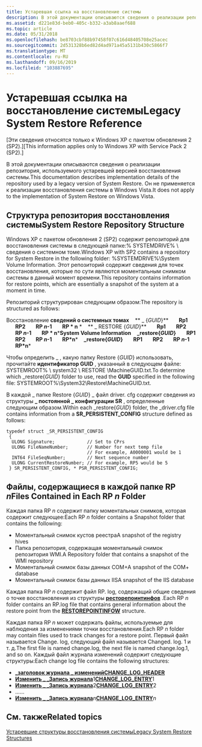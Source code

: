 ```yaml
---
title: Устаревшая ссылка на восстановление системы
description: В этой документации описываются сведения о реализации репозитория, используемого устаревшей версией восстановления системы. Он не применяется к реализации восстановления системы в Windows Vista.
ms.assetid: d221e83d-beb0-405c-b332-a3ab8aaef688
ms.topic: article
ms.date: 05/31/2018
ms.openlocfilehash: be8703cbf88b97458f07c616d48405708e25acec
ms.sourcegitcommit: 2d531328b6ed82d4ad971a45a5131b430c5866f7
ms.translationtype: MT
ms.contentlocale: ru-RU
ms.lasthandoff: 09/16/2019
ms.locfileid: "103887695"
---
```

# <a name="legacy-system-restore-reference"></a><span data-ttu-id="fd92f-104">Устаревшая ссылка на восстановление системы</span><span class="sxs-lookup"><span data-stu-id="fd92f-104">Legacy System Restore Reference</span></span>

<span data-ttu-id="fd92f-105">\[Эти сведения относятся только к Windows XP с пакетом обновления 2 (SP2).\]</span><span class="sxs-lookup"><span data-stu-id="fd92f-105">\[This information applies only to Windows XP with Service Pack 2 (SP2).\]</span></span>

<span data-ttu-id="fd92f-106">В этой документации описываются сведения о реализации репозитория, используемого устаревшей версией восстановления системы.</span><span class="sxs-lookup"><span data-stu-id="fd92f-106">This documentation describes implementation details of the repository used by a legacy version of System Restore.</span></span> <span data-ttu-id="fd92f-107">Он не применяется к реализации восстановления системы в Windows Vista.</span><span class="sxs-lookup"><span data-stu-id="fd92f-107">It does not apply to the implementation of System Restore on Windows Vista.</span></span>

## <a name="system-restore-repository-structure"></a><span data-ttu-id="fd92f-108">Структура репозитория восстановления системы</span><span class="sxs-lookup"><span data-stu-id="fd92f-108">System Restore Repository Structure</span></span>

<span data-ttu-id="fd92f-109">Windows XP с пакетом обновления 2 (SP2) содержит репозиторий для восстановления системы в следующей папке:% SYSTEMDRIVE% \\ сведения о системном томе.</span><span class="sxs-lookup"><span data-stu-id="fd92f-109">Windows XP with SP2 contains a repository for System Restore in the following folder: %SYSTEMDRIVE%\\System Volume Information.</span></span> <span data-ttu-id="fd92f-110">Этот репозиторий содержит сведения для точек восстановления, которые по сути являются моментальным снимком системы в данный момент времени.</span><span class="sxs-lookup"><span data-stu-id="fd92f-110">This repository contains information for restore points, which are essentially a snapshot of the system at a moment in time.</span></span>

<span data-ttu-id="fd92f-111">Репозиторий структурирован следующим образом:</span><span class="sxs-lookup"><span data-stu-id="fd92f-111">The repository is structured as follows:</span></span>

<span data-ttu-id="fd92f-112">Восстановление **сведений о системных томах**    \*\* \_ {*GUID*}\*\*       **Rp1**       **RP2**       **RP *n*-1**       **RP \* n** \*     \*\* \_ RESTORE {*GUID*}\*\*       **Rp1**       **RP2**       **RP *n*-1**       **RP \* n**\*</span><span class="sxs-lookup"><span data-stu-id="fd92f-112">**System Volume Information**    **\_restore{*GUID*}**       **RP1**       **RP2**       **RP *n*-1**       **RP\*n**\*    **\_restore{*GUID*}**       **RP1**       **RP2**       **RP *n*-1**       **RP\*n**\*</span></span>

<span data-ttu-id="fd92f-113">Чтобы определить \_ , какую папку Restore {*GUID*} использовать, прочитайте **идентификатор GUID** , указанный в следующем файле: SYSTEMROOT% \\ system32 \\ RESTORE \\MachineGUID.txt.</span><span class="sxs-lookup"><span data-stu-id="fd92f-113">To determine which \_restore{*GUID*} folder to use, read the **GUID** specified in the following file: SYSTEMROOT%\\System32\\Restore\\MachineGUID.txt.</span></span>

<span data-ttu-id="fd92f-114">В каждой \_ папке Restore {*GUID*} \_ файл driver. cfg содержит сведения из структуры **\_ постоянной \_ конфигурации SR** , определенные следующим образом.</span><span class="sxs-lookup"><span data-stu-id="fd92f-114">Within each \_restore{*GUID*} folder, the \_driver.cfg file contains information from a **SR\_PERSISTENT\_CONFIG** structure defined as follows:</span></span>

``` syntax
typedef struct _SR_PERSISTENT_CONFIG
 {      
  ULONG Signature;            // Set to CPrs
  ULONG FileNameNumber;       // Number for next temp file 
                              // For example, A0000001 would be 1  
  INT64 FileSeqNumber;        // Next sequence number
  ULONG CurrentRestoreNumber; // For example, RP5 would be 5
 } SR_PERSISTENT_CONFIG, * PSR_PERSISTENT_CONFIG;
```

## <a name="files-contained-in-each-rpnfolder"></a><span data-ttu-id="fd92f-115">Файлы, содержащиеся в каждой папке RP *n*</span><span class="sxs-lookup"><span data-stu-id="fd92f-115">Files Contained in Each RP *n* Folder</span></span>

<span data-ttu-id="fd92f-116">Каждая папка RP *n* содержит папку моментальных снимков, которая содержит следующее:</span><span class="sxs-lookup"><span data-stu-id="fd92f-116">Each RP *n* folder contains a Snapshot folder that contains the following:</span></span>

-   <span data-ttu-id="fd92f-117">Моментальный снимок кустов реестра</span><span class="sxs-lookup"><span data-stu-id="fd92f-117">A snapshot of the registry hives</span></span>
-   <span data-ttu-id="fd92f-118">Папка репозитория, содержащая моментальный снимок репозитория WMI.</span><span class="sxs-lookup"><span data-stu-id="fd92f-118">A Repository folder that contains a snapshot of the WMI repository</span></span>
-   <span data-ttu-id="fd92f-119">Моментальный снимок базы данных COM+</span><span class="sxs-lookup"><span data-stu-id="fd92f-119">A snapshot of the COM+ database</span></span>
-   <span data-ttu-id="fd92f-120">Моментальный снимок базы данных IIS</span><span class="sxs-lookup"><span data-stu-id="fd92f-120">A snapshot of the IIS database</span></span>

<span data-ttu-id="fd92f-121">Каждая папка RP *n* содержит файл RP. log, содержащий общие сведения о точке восстановления из структуры [**ресторепоинтинфов**](/windows/win32/api/srrestoreptapi/ns-srrestoreptapi-restorepointinfoa) .</span><span class="sxs-lookup"><span data-stu-id="fd92f-121">Each RP *n* folder contains an RP.log file that contains general information about the restore point from the [**RESTOREPOINTINFOW**](/windows/win32/api/srrestoreptapi/ns-srrestoreptapi-restorepointinfoa) structure.</span></span>

<span data-ttu-id="fd92f-122">Каждая папка RP *n* может содержать файлы, используемые для наблюдения за изменениями точки восстановления.</span><span class="sxs-lookup"><span data-stu-id="fd92f-122">Each RP *n* folder may contain files used to track changes for a restore point.</span></span> <span data-ttu-id="fd92f-123">Первый файл называется Change. log, следующий файл называется Changed. log. 1 и т. д.</span><span class="sxs-lookup"><span data-stu-id="fd92f-123">The first file is named change.log, the next file is named change.log.1, and so on.</span></span> <span data-ttu-id="fd92f-124">Каждый файл журнала изменений содержит следующие структуры:</span><span class="sxs-lookup"><span data-stu-id="fd92f-124">Each change log file contains the following structures:</span></span>

-   [<span data-ttu-id="fd92f-125">**\_заголовок журнала \_ изменений**</span><span class="sxs-lookup"><span data-stu-id="fd92f-125">**CHANGE\_LOG\_HEADER**</span></span>](change-log-header.md)
-   <span data-ttu-id="fd92f-126">[**Изменить \_ \_Запись журнала**](change-log-entry.md)1</span><span class="sxs-lookup"><span data-stu-id="fd92f-126">[**CHANGE\_LOG\_ENTRY**](change-log-entry.md)1</span></span>
-   <span data-ttu-id="fd92f-127">[**Изменить \_ \_Запись журнала**](change-log-entry.md)2</span><span class="sxs-lookup"><span data-stu-id="fd92f-127">[**CHANGE\_LOG\_ENTRY**](change-log-entry.md)2</span></span>
-   <span data-ttu-id="fd92f-128">...</span><span class="sxs-lookup"><span data-stu-id="fd92f-128">...</span></span>
-   <span data-ttu-id="fd92f-129">[**Изменить \_ \_Запись журнала**](change-log-entry.md)*n*</span><span class="sxs-lookup"><span data-stu-id="fd92f-129">[**CHANGE\_LOG\_ENTRY**](change-log-entry.md)*n*</span></span>

## <a name="related-topics"></a><span data-ttu-id="fd92f-130">См. также</span><span class="sxs-lookup"><span data-stu-id="fd92f-130">Related topics</span></span>

<dl> <dt>

[<span data-ttu-id="fd92f-131">Устаревшие структуры восстановления системы</span><span class="sxs-lookup"><span data-stu-id="fd92f-131">Legacy System Restore Structures</span></span>](legacy-system-restore-structures.md)
</dt> </dl>

 

 




